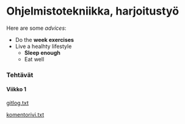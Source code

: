 # Ohjelmistotekniikka, harjoitustyö

Here are some *advices*:

* Do the **week exercises** 
* Live a healhty lifestyle 
  * **Sleep enough**
  * Eat well

### Tehtävät
#### Viikko 1

[gitlog.txt](https://github.com/outisa/ot-harjoitustyo/blob/master/laskarit/viikko1/gitlog.txt)

[komentorivi.txt](https://github.com/outisa/ot-harjoitustyo/blob/master/laskarit/viikko1/komentorivi.txt)
